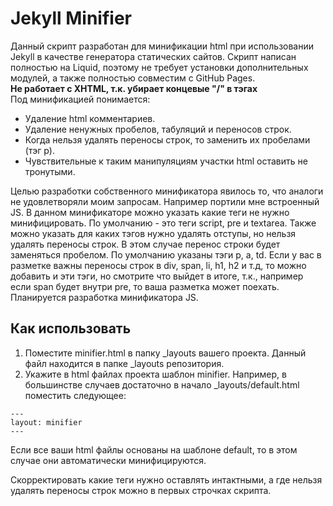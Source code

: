 # Jekyll Minifier

Данный скрипт разработан для минификации html при использовании Jekyll в качестве генератора статических сайтов. Скрипт написан полностью на Liquid, поэтому не требует установки дополнительных модулей, а также полностью совместим с GitHub Pages.  
**Не работает с XHTML, т.к. убирает концевые "/" в тэгах**  
Под минификацией понимается:
* Удаление html комментариев.
* Удаление ненужных пробелов, табуляций и переносов строк.
* Когда нельзя удалять переносы строк, то заменить их пробелами (тэг p).
* Чувствительные к таким манипуляциям участки html оставить не тронутыми.

Целью разработки собственного минификатора явилось то, что аналоги не удовлетворяли моим запросам. Например портили мне встроенный JS. В данном минификаторе можно указать какие теги не нужно минифицировать. По умолчанию - это теги script, pre и textarea. Также можно указать для каких тэгов нужно удалять отступы, но нельзя удалять переносы строк. В этом случае перенос строки будет заменяться пробелом. По умолчанию указаны тэги p, a, td. Если у вас в разметке важны переносы строк в div, span, li, h1, h2 и т.д, то можно добавить и эти тэги, но смотрите что выйдет в итоге, т.к., например если span будет внутри pre, то ваша разметка может поехать.
Планируется разработка минификатора JS.

## Как использовать
1. Поместите minifier.html в папку _layouts вашего проекта. Данный файл находится в папке _layouts репозитория.
2. Укажите в html файлах проекта шаблон minifier. Например, в большинстве случаев достаточно в начало _layouts/default.html поместить следующее:
```
---
layout: minifier
---
```
Если все ваши html файлы основаны на шаблоне default, то в этом случае они автоматически минифицируются.

Скорректировать какие теги нужно оставлять интактными, а где нельзя удалять переносы строк можно в первых строчках скрипта.

